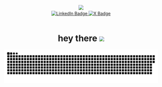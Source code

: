 <div id="header" align="center">
  <img src="https://media.giphy.com/media/v1.Y2lkPTc5MGI3NjExb2Q1NTM2MGs2OWJ4cWtiZ29vd2g0MW9mb3UzZmF0bWw1cDdmYXJleiZlcD12MV9pbnRlcm5hbF9naWZfYnlfaWQmY3Q9Zw/HzPtbOKyBoBFsK4hyc/giphy.gif" width="200"/>
</div>
<div id="badges" align="center">
  <a href="https://www.linkedin.com/in/thalys-viana-894494186/">
    <img src="https://img.shields.io/badge/LinkedIn-blue?style=for-the-badge&logo=linkedin&logoColor=white" alt="LinkedIn Badge"/>
  </a>
  <a href="https://twitter.com/thalysviana">
    <img src="https://img.shields.io/badge/thalysviana-black?style=for-the-badge&logo=x&logoColor=white" alt="X Badge"/>
  </a>
</div>
<div align="center">
  <img src="https://komarev.com/ghpvc/?username=thalysviana&style=flat-square&color=blue" alt=""/>
</div>
<div align="center">
  <h1>
    hey there
    <img src="https://media.giphy.com/media/hvRJCLFzcasrR4ia7z/giphy.gif" width="30px"/>
  </h1>
</div>

![Snake animation](https://github.com/thalysviana/thalysviana/blob/output/github-contribution-grid-snake-dark.svg)
